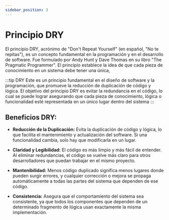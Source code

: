 ```yaml
---
sidebar_position: 3
---
```


# Principio DRY

El principio DRY, acrónimo de "Don't Repeat Yourself" (en español, "No te repitas"), es un concepto fundamental en la programación y en el desarrollo de software. Fue formulado por Andy Hunt y Dave Thomas en su libro "The Pragmatic Programmer".
El principio establece la idea de que cada pieza de conocimiento en un sistema debe tener una única,

:::tip DRY
Este es un principio fundamental en el diseño de software y la programación, que promueve la reducción de duplicación de código y lógica. El objetivo del principio DRY es evitar la redundancia en el código, lo cual se puede lograr asegurando que cada pieza de conocimiento, lógica o funcionalidad esté representada en un único lugar dentro del sistema
:::

## Beneficios DRY:
* **Reducción de la Duplicación:** Evita la duplicación de código y lógica, lo que facilita el mantenimiento y actualización del software. Si una funcionalidad cambia, solo hay que modificarla en un lugar.

* **Claridad y Legibilidad:** El código es más limpio y más fácil de entender. Al eliminar redundancias, el código se vuelve más claro para otros desarrolladores que puedan trabajar en el mismo proyecto.

* **Mantenibilidad:** Menos código duplicado significa menos lugares donde pueden surgir errores, y cualquier corrección o mejora se propaga automáticamente a todas las partes del sistema que dependen de ese código.

* **Consistencia:** Asegura que el comportamiento del sistema sea consistente, ya que todos los componentes que dependen de un determinado fragmento de lógica usan exactamente la misma implementación.



